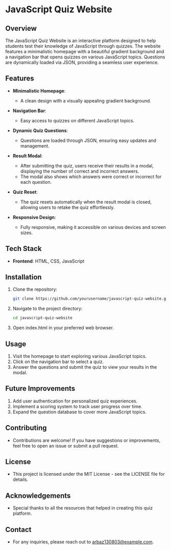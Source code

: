 # JavaScript Quiz Website

## Overview
The JavaScript Quiz Website is an interactive platform designed to help students test their knowledge of JavaScript through quizzes. The website features a minimalistic homepage with a beautiful gradient background and a navigation bar that opens quizzes on various JavaScript topics. Questions are dynamically loaded via JSON, providing a seamless user experience.

## Features
- **Minimalistic Homepage**: 
  - A clean design with a visually appealing gradient background.

- **Navigation Bar**: 
  - Easy access to quizzes on different JavaScript topics.

- **Dynamic Quiz Questions**: 
  - Questions are loaded through JSON, ensuring easy updates and management.

- **Result Modal**: 
  - After submitting the quiz, users receive their results in a modal, displaying the number of correct and incorrect answers.
  - The modal also shows which answers were correct or incorrect for each question.

- **Quiz Reset**: 
  - The quiz resets automatically when the result modal is closed, allowing users to retake the quiz effortlessly.

- **Responsive Design**: 
  - Fully responsive, making it accessible on various devices and screen sizes.

## Tech Stack
- **Frontend**: HTML, CSS, JavaScript

## Installation
1. Clone the repository:
   ```bash
   git clone https://github.com/yourusername/javascript-quiz-website.git
2. Navigate to the project directory:
   ```bash
   cd javascript-quiz-website
3. Open index.html in your preferred web browser.

## Usage
1. Visit the homepage to start exploring various JavaScript topics.
2. Click on the navigation bar to select a quiz.
3. Answer the questions and submit the quiz to view your results in the modal.

## Future Improvements
1. Add user authentication for personalized quiz experiences.
2. Implement a scoring system to track user progress over time.
3. Expand the question database to cover more JavaScript topics.

## Contributing
- Contributions are welcome! If you have suggestions or improvements, feel free to open an issue or submit a pull request.

## License
- This project is licensed under the MIT License - see the LICENSE file for details.

## Acknowledgements
- Special thanks to all the resources that helped in creating this quiz platform.

## Contact
- For any inquiries, please reach out to arbaz130803@example.com.
